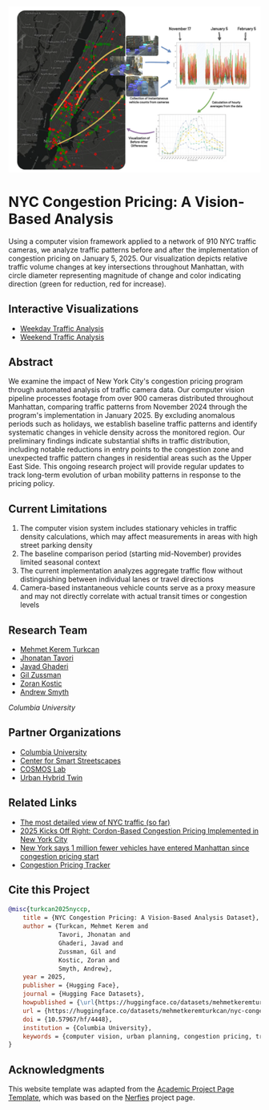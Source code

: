 <p align="center">
  <img src="https://github.com/mkturkcan/congestionpricing/blob/master/static/images/title.png?raw=true"  width="1200" />
</p>

# NYC Congestion Pricing: A Vision-Based Analysis

Using a computer vision framework applied to a network of 910 NYC traffic cameras, we analyze traffic patterns before and after the implementation of congestion pricing on January 5, 2025. Our visualization depicts relative traffic volume changes at key intersections throughout Manhattan, with circle diameter representing magnitude of change and color indicating direction (green for reduction, red for increase).

## Interactive Visualizations

- [Weekday Traffic Analysis](weekday.html)
- [Weekend Traffic Analysis](weekend.html)

## Abstract

We examine the impact of New York City's congestion pricing program through automated analysis of traffic camera data. Our computer vision pipeline processes footage from over 900 cameras distributed throughout Manhattan, comparing traffic patterns from November 2024 through the program's implementation in January 2025. By excluding anomalous periods such as holidays, we establish baseline traffic patterns and identify systematic changes in vehicle density across the monitored region. Our preliminary findings indicate substantial shifts in traffic distribution, including notable reductions in entry points to the congestion zone and unexpected traffic pattern changes in residential areas such as the Upper East Side. This ongoing research project will provide regular updates to track long-term evolution of urban mobility patterns in response to the pricing policy.

## Current Limitations

1. The computer vision system includes stationary vehicles in traffic density calculations, which may affect measurements in areas with high street parking density
2. The baseline comparison period (starting mid-November) provides limited seasonal context
3. The current implementation analyzes aggregate traffic flow without distinguishing between individual lanes or travel directions
4. Camera-based instantaneous vehicle counts serve as a proxy measure and may not directly correlate with actual transit times or congestion levels

## Research Team

- [Mehmet Kerem Turkcan](https://keremturkcan.com)
- [Jhonatan Tavori](https://www.cs.tau.ac.il/~jhonatant/)
- [Javad Ghaderi](https://www.ee.columbia.edu/~jghaderi/)
- [Gil Zussman](https://wimnet.ee.columbia.edu/people/gil-zussman/)
- [Zoran Kostic](https://www.aidl.ee.columbia.edu/)
- [Andrew Smyth](https://www.columbia.edu/cu/civileng/smyth/index.html)

*Columbia University*

## Partner Organizations

- [Columbia University](https://www.columbia.edu)
- [Center for Smart Streetscapes](https://cs3-erc.org)
- [COSMOS Lab](https://www.cosmos-lab.org/)
- [Urban Hybrid Twin](https://digitaltwin.engineering.columbia.edu/)

## Related Links

- [The most detailed view of NYC traffic (so far)](https://www.mta.info/article/most-detailed-view-of-nyc-traffic-so-far)
- [2025 Kicks Off Right: Cordon-Based Congestion Pricing Implemented in New York City](https://inrix.com/blog/2025-kicks-off-right-cordon-based-congestion-pricing-implemented-in-new-york-city/)
- [New York says 1 million fewer vehicles have entered Manhattan since congestion pricing start](https://www.msn.com/en-us/urban-infrastructure/transportation-infrastructure/new-york-says-1-million-fewer-vehicles-have-entered-manhattan-since-congestion-pricing-start/ar-AA1y5eBF)
- [Congestion Pricing Tracker](https://www.congestion-pricing-tracker.com/)

## Cite this Project

```bibtex
@misc{turkcan2025nyccp,
    title = {NYC Congestion Pricing: A Vision-Based Analysis Dataset},
    author = {Turkcan, Mehmet Kerem and 
              Tavori, Jhonatan and 
              Ghaderi, Javad and 
              Zussman, Gil and 
              Kostic, Zoran and 
              Smyth, Andrew},
    year = 2025,
    publisher = {Hugging Face},
    journal = {Hugging Face Datasets},
    howpublished = {\url{https://huggingface.co/datasets/mehmetkeremturkcan/nyc-congestionpricing-cv/}},
    url = {https://huggingface.co/datasets/mehmetkeremturkcan/nyc-congestionpricing-cv/},
    doi = {10.57967/hf/4448},
    institution = {Columbia University},
    keywords = {computer vision, urban planning, congestion pricing, traffic analysis, smart cities, urban mobility, policy impact assessment},
}
```

## Acknowledgments

This website template was adapted from the [Academic Project Page Template](https://github.com/eliahuhorwitz/Academic-project-page-template), which was based on the [Nerfies](https://nerfies.github.io) project page.
